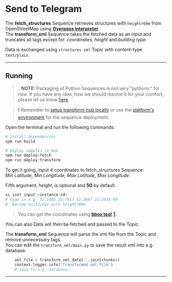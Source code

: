 # Send to Telegram

The **fetch_structures** Sequence retrieves structures with `height>50m` from OpenStreetMap using **[Overpass interpreter](https://overpass-api.de/)**.  
The **transform_xml** Sequence takes the fetched data as an input and truncates all tags except for: *coordinates, height* and *building type*.

Data is exchanged using `structures-xml` Topic with content-type `text/plain`.

___


## Running
> 💡**NOTE:** Packaging of Python Sequences is not very "pythonic" for now. If you have any idea, how we should resolve it for your comfort, please let us know [here](https://github.com/scramjetorg/transform-hub/issues/598).

> ❗ Remember to [setup transform-hub locally](https://docs.scramjet.org/platform/self-hosted-installation) or use the [platform's environment](https://docs.scramjet.org/platform/quick-start) for the sequence deployment.

Open the terminal and run the following commands:

```bash
# Install dependencies
npm run build

# Deploy samples to Hub
npm run deploy:fetch
npm run deploy:transform
```

To get it going, input 4 coordinates to fetch_structures Sequence:  
*Min Latitude, Min Longitude, Max Latitude, Max Longitude*  
  
Fifth argument, *height*, is optional and **50** by default.
```bash
si inst input <instance-id>
# type in e.g. 52.1485 20.7917 52.3667 21.2816 80
#  Warsaw buildings with height>80m
```
>You can get the coordinates using **[bbox tool](https://norbertrenner.de/osm/bbox.html)** 🔧.

You can also
Data will then be fetched and passed to the Topic.  

The **transform_xml** Sequence will parse the xml file from the Topic and remove unnecessary tags.  
You can edit the `transform_xml/main.py` to save the result xml into e.g. database. 
```py
    xml_file = transform_xml_data(''.join(chunks))
    context.logger.info('Transformed xml file')
    # save to e.g. database...
```
___


